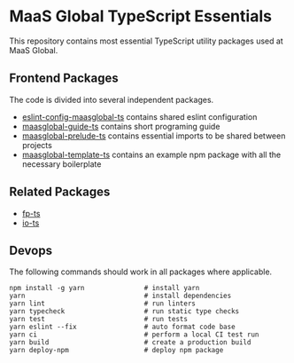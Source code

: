 # MaaS Global TypeScript Essentials

This repository contains most essential TypeScript utility packages used at MaaS Global.

## Frontend Packages

The code is divided into several independent packages.

* [eslint-config-maasglobal-ts](eslint-config-maasglobal-ts) contains shared eslint configuration
* [maasglobal-guide-ts](maasglobal-guide-ts) contains short programing guide
* [maasglobal-prelude-ts](maasglobal-prelude-ts) contains essential imports to be shared between projects
* [maasglobal-template-ts](maasglobal-template-ts) contains an example npm package with all the necessary boilerplate

## Related Packages

* [fp-ts](https://gcanti.github.io/fp-ts/introduction/core-concepts.html)
* [io-ts](https://github.com/gcanti/io-ts/blob/master/README.md#implemented-types--combinators)

## Devops

The following commands should work in all packages where applicable.

```
npm install -g yarn               # install yarn
yarn                              # install dependencies
yarn lint                         # run linters
yarn typecheck                    # run static type checks
yarn test                         # run tests
yarn eslint --fix                 # auto format code base
yarn ci                           # perform a local CI test run
yarn build                        # create a production build
yarn deploy-npm                   # deploy npm package
```

